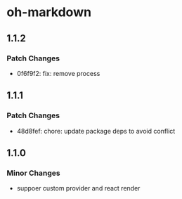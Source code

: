 # oh-markdown

## 1.1.2

### Patch Changes

- 0f6f9f2: fix: remove process

## 1.1.1

### Patch Changes

- 48d8fef: chore: update package deps to avoid conflict

## 1.1.0

### Minor Changes

- suppoer custom provider and react render

